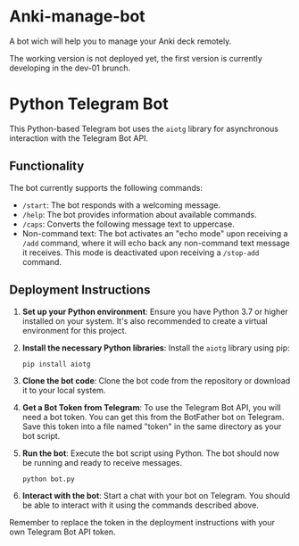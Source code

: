 # Anki-manage-bot
A bot wich will help you to manage your Anki deck remotely.

The working version is not deployed yet, the first version is currently developing in the dev-01 brunch. 

# Python Telegram Bot

This Python-based Telegram bot uses the `aiotg` library for asynchronous interaction with the Telegram Bot API. 

## Functionality

The bot currently supports the following commands:

- `/start`: The bot responds with a welcoming message.
- `/help`: The bot provides information about available commands.
- `/caps`: Converts the following message text to uppercase.
- Non-command text: The bot activates an "echo mode" upon receiving a `/add` command, where it will echo back any non-command text message it receives. This mode is deactivated upon receiving a `/stop-add` command.

## Deployment Instructions

1. **Set up your Python environment**: Ensure you have Python 3.7 or higher installed on your system. It's also recommended to create a virtual environment for this project.

2. **Install the necessary Python libraries**: Install the `aiotg` library using pip:
    ```
    pip install aiotg
    ```
3. **Clone the bot code**: Clone the bot code from the repository or download it to your local system.

4. **Get a Bot Token from Telegram**: To use the Telegram Bot API, you will need a bot token. You can get this from the BotFather bot on Telegram. Save this token into a file named "token" in the same directory as your bot script.

5. **Run the bot**: Execute the bot script using Python. The bot should now be running and ready to receive messages.
    ```
    python bot.py
    ```
6. **Interact with the bot**: Start a chat with your bot on Telegram. You should be able to interact with it using the commands described above.

Remember to replace the token in the deployment instructions with your own Telegram Bot API token.


